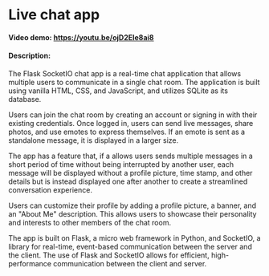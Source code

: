 # Live chat app
#### Video demo: https://youtu.be/ojD2EIe8ai8
#### Description:

The Flask SocketIO chat app is a real-time chat application that allows multiple users to communicate in a single chat room. The application is built using vanilla HTML, CSS, and JavaScript, and utilizes SQLite as its database.

Users can join the chat room by creating an account or signing in with their existing credentials. Once logged in, users can send live messages, share photos, and use emotes to express themselves. If an emote is sent as a standalone message, it is displayed in a larger size.

The app has a feature that, if a allows users sends multiple messages in a short period of time without being interrupted by another user, each message will be displayed without a profile picture, time stamp, and other details but is instead displayed one after another to create a streamlined conversation experience.

Users can customize their profile by adding a profile picture, a banner, and an "About Me" description. This allows users to showcase their personality and interests to other members of the chat room.

The app is built on Flask, a micro web framework in Python, and SocketIO, a library for real-time, event-based communication between the server and the client. The use of Flask and SocketIO allows for efficient, high-performance communication between the client and server.